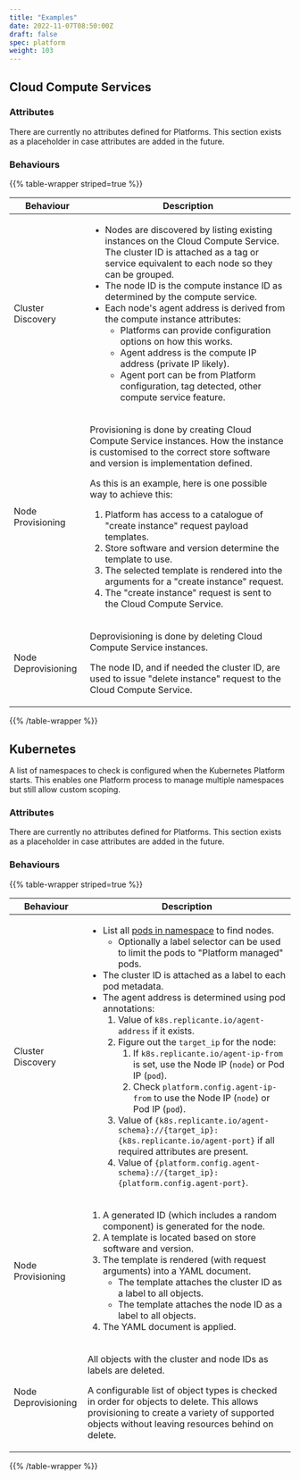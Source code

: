 ```yaml
---
title: "Examples"
date: 2022-11-07T08:50:00Z
draft: false
spec: platform
weight: 103
---
```

<!-- markdownlint-disable MD033 -->

## Cloud Compute Services

### Attributes

There are currently no attributes defined for Platforms.
This section exists as a placeholder in case attributes are added in the future.

### Behaviours

{{% table-wrapper striped=true %}}
<table>
<thead>
<tr><th>Behaviour</th><th>Description</th></tr>
</thead>
<tbody>
<tr>
<td>Cluster Discovery</td>
<td>

* Nodes are discovered by listing existing instances on the Cloud Compute Service.
  The cluster ID is attached as a tag or service equivalent to each node so they can be grouped.
* The node ID is the compute instance ID as determined by the compute service.
* Each node's agent address is derived from the compute instance attributes:
  * Platforms can provide configuration options on how this works.
  * Agent address is the compute IP address (private IP likely).
  * Agent port can be from Platform configuration, tag detected, other compute service feature.

</td>
</tr>
<tr>
<td>Node Provisioning</td>
<td>

Provisioning is done by creating Cloud Compute Service instances.
How the instance is customised to the correct store software and version is implementation defined.

As this is an example, here is one possible way to achieve this:

1. Platform has access to a catalogue of "create instance" request payload templates.
2. Store software and version determine the template to use.
3. The selected template is rendered into the arguments for a "create instance" request.
4. The "create instance" request is sent to the Cloud Compute Service.

</td>
</tr>
<tr>
<td>Node Deprovisioning</td>
<td>

Deprovisioning is done by deleting Cloud Compute Service instances.

The node ID, and if needed the cluster ID, are used to issue "delete instance" request
to the Cloud Compute Service.

</td>
</tr>
</tbody>
</table>
{{% /table-wrapper %}}

## Kubernetes

A list of namespaces to check is configured when the Kubernetes Platform starts.
This enables one Platform process to manage multiple namespaces but still allow custom scoping.

### Attributes

There are currently no attributes defined for Platforms.
This section exists as a placeholder in case attributes are added in the future.

### Behaviours

{{% table-wrapper striped=true %}}
<table>
<thead>
<tr><th>Behaviour</th><th>Description</th></tr>
</thead>
<tbody>
<tr>
<td>Cluster Discovery</td>
<td>

* List all [pods in namespace] to find nodes.
  * Optionally a label selector can be used to limit the pods to "Platform managed" pods.
* The cluster ID is attached as a label to each pod metadata.
* The agent address is determined using pod annotations:
  1. Value of `k8s.replicante.io/agent-address` if it exists.
  2. Figure out the `target_ip` for the node:
     1. If `k8s.replicante.io/agent-ip-from` is set, use the Node IP (`node`) or Pod IP (`pod`).
     2. Check `platform.config.agent-ip-from` to use the Node IP (`node`) or Pod IP (`pod`).
  3. Value of `{k8s.replicante.io/agent-schema}://{target_ip}:{k8s.replicante.io/agent-port}`
     if all required attributes are present.
  4. Value of `{platform.config.agent-schema}://{target_ip}:{platform.config.agent-port}`.

</td>
</tr>
<tr>
<td>Node Provisioning</td>
<td>

1. A generated ID (which includes a random component) is generated for the node.
2. A template is located based on store software and version.
3. The template is rendered (with request arguments) into a YAML document.
   * The template attaches the cluster ID as a label to all objects.
   * The template attaches the node ID as a label to all objects.
4. The YAML document is applied.

</td>
</tr>
<tr>
<td>Node Deprovisioning</td>
<td>

All objects with the cluster and node IDs as labels are deleted.

A configurable list of object types is checked in order for objects to delete.
This allows provisioning to create a variety of supported objects without leaving
resources behind on delete.

</td>
</tr>
</tbody>
</table>
{{% /table-wrapper %}}

[pods in namespace]: https://kubernetes.io/docs/reference/kubernetes-api/workload-resources/pod-v1/#list-list-or-watch-objects-of-kind-pod
